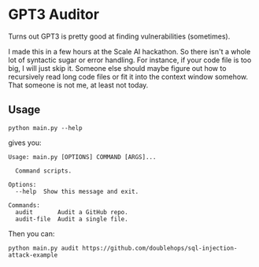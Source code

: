 # GPT3 Auditor

Turns out GPT3 is pretty good at finding vulnerabilities (sometimes). 

I made this in a few hours at the Scale AI hackathon. So there isn't a whole lot of syntactic sugar or error handling. For instance, if your code file is too big, I will just skip it. Someone else should maybe figure out how to recursively read long code files or fit it into the context window somehow. That someone is not me, at least not today. 

## Usage

`python main.py --help`

gives you:

```
Usage: main.py [OPTIONS] COMMAND [ARGS]...

  Command scripts.

Options:
  --help  Show this message and exit.

Commands:
  audit       Audit a GitHub repo.
  audit-file  Audit a single file.
```

Then you can:

```
python main.py audit https://github.com/doublehops/sql-injection-attack-example
```
